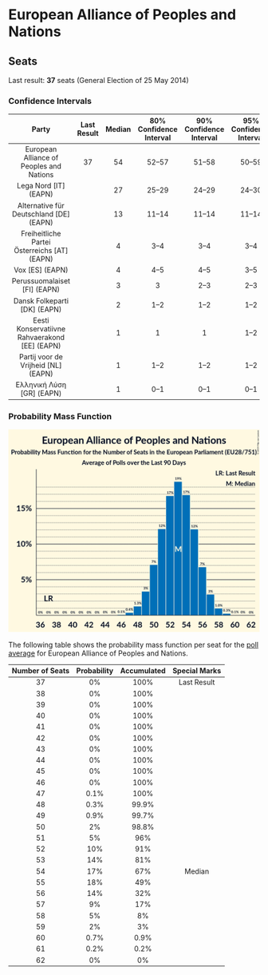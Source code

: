 # European Alliance of Peoples and Nations

## Seats

Last result: **37** seats (General Election of 25 May 2014)

### Confidence Intervals

| Party | Last Result | Median | 80% Confidence Interval | 90% Confidence Interval | 95% Confidence Interval | 99% Confidence Interval |
|:-----:|:-----------:|:------:|:-----------------------:|:-----------------------:|:-----------------------:|:-----------------------:|
| European Alliance of Peoples and Nations | 37 | 54 | 52–57 | 51–58 | 50–59 | 49–60 |
| Lega Nord [IT] (EAPN) | | 27 | 25–29 | 24–29 | 24–30 | 23–31 |
| Alternative für Deutschland [DE] (EAPN) | | 13 | 11–14 | 11–14 | 11–14 | 10–14 |
| Freiheitliche Partei Österreichs [AT] (EAPN) | | 4 | 3–4 | 3–4 | 3–4 | 3–5 |
| Vox [ES] (EAPN) | | 4 | 4–5 | 4–5 | 3–5 | 3–6 |
| Perussuomalaiset [FI] (EAPN) | | 3 | 3 | 2–3 | 2–3 | 2–4 |
| Dansk Folkeparti [DK] (EAPN) | | 2 | 1–2 | 1–2 | 1–2 | 1–2 |
| Eesti Konservatiivne Rahvaerakond [EE] (EAPN) | | 1 | 1 | 1 | 1–2 | 1–2 |
| Partij voor de Vrijheid [NL] (EAPN) | | 1 | 1–2 | 1–2 | 1–2 | 1–2 |
| Ελληνική Λύση [GR] (EAPN) | | 1 | 0–1 | 0–1 | 0–1 | 0–1 |

### Probability Mass Function

![Graph with seats probability mass function not yet produced](average-2019-07-31-seats-pmf-europeanallianceofpeoplesandnations.png "Seats Probability Mass Function")

The following table shows the probability mass function per seat for the [poll average](average-2019-07-31.html) for European Alliance of Peoples and Nations.

| Number of Seats | Probability | Accumulated | Special Marks |
|:---------------:|:-----------:|:-----------:|:-------------:|
| 37 | 0% | 100% | Last Result |
| 38 | 0% | 100% |  |
| 39 | 0% | 100% |  |
| 40 | 0% | 100% |  |
| 41 | 0% | 100% |  |
| 42 | 0% | 100% |  |
| 43 | 0% | 100% |  |
| 44 | 0% | 100% |  |
| 45 | 0% | 100% |  |
| 46 | 0% | 100% |  |
| 47 | 0.1% | 100% |  |
| 48 | 0.3% | 99.9% |  |
| 49 | 0.9% | 99.7% |  |
| 50 | 2% | 98.8% |  |
| 51 | 5% | 96% |  |
| 52 | 10% | 91% |  |
| 53 | 14% | 81% |  |
| 54 | 17% | 67% | Median |
| 55 | 18% | 49% |  |
| 56 | 14% | 32% |  |
| 57 | 9% | 17% |  |
| 58 | 5% | 8% |  |
| 59 | 2% | 3% |  |
| 60 | 0.7% | 0.9% |  |
| 61 | 0.2% | 0.2% |  |
| 62 | 0% | 0% |  |


